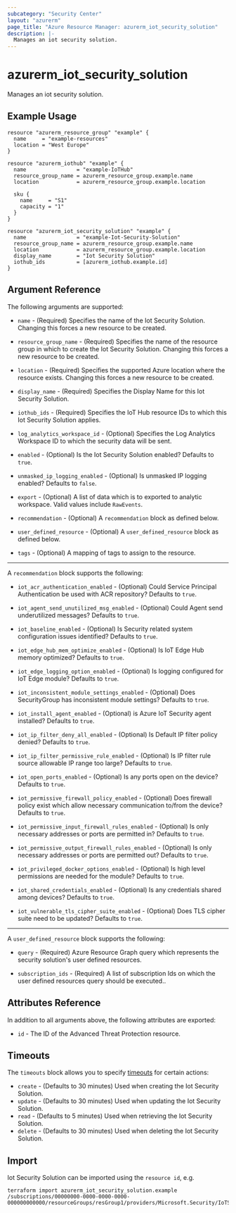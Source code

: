 ```yaml
---
subcategory: "Security Center"
layout: "azurerm"
page_title: "Azure Resource Manager: azurerm_iot_security_solution"
description: |-
  Manages an iot security solution.
---
```


# azurerm_iot_security_solution

Manages an iot security solution.

## Example Usage

```hcl
resource "azurerm_resource_group" "example" {
  name     = "example-resources"
  location = "West Europe"
}

resource "azurerm_iothub" "example" {
  name                = "example-IoTHub"
  resource_group_name = azurerm_resource_group.example.name
  location            = azurerm_resource_group.example.location

  sku {
    name     = "S1"
    capacity = "1"
  }
}

resource "azurerm_iot_security_solution" "example" {
  name                = "example-Iot-Security-Solution"
  resource_group_name = azurerm_resource_group.example.name
  location            = azurerm_resource_group.example.location
  display_name        = "Iot Security Solution"
  iothub_ids          = [azurerm_iothub.example.id]
}
```

## Argument Reference

The following arguments are supported:

* `name` - (Required) Specifies the name of the Iot Security Solution. Changing this forces a new resource to be created.

* `resource_group_name` - (Required) Specifies the name of the resource group in which to create the Iot Security Solution. Changing this forces a new resource to be created.

* `location` - (Required) Specifies the supported Azure location where the resource exists. Changing this forces a new resource to be created.

* `display_name` - (Required) Specifies the Display Name for this Iot Security Solution.

* `iothub_ids` - (Required) Specifies the IoT Hub resource IDs to which this Iot Security Solution applies.

* `log_analytics_workspace_id` - (Optional) Specifies the Log Analytics Workspace ID to which the security data will be sent.

* `enabled` - (Optional) Is the Iot Security Solution enabled? Defaults to `true`.

* `unmasked_ip_logging_enabled` - (Optional) Is unmasked IP logging enabled? Defaults to `false`.

* `export` - (Optional) A list of data which is to exported to analytic workspace. Valid values include `RawEvents`.

* `recommendation` - (Optional) A `recommendation` block as defined below.

* `user_defined_resource` - (Optional) A `user_defined_resource` block as defined below.

* `tags` - (Optional) A mapping of tags to assign to the resource.

---

A `recommendation` block supports the following:

* `iot_acr_authentication_enabled` - (Optional) Could Service Principal Authentication be used with ACR repository? Defaults to `true`.

* `iot_agent_send_unutilized_msg_enabled` - (Optional) Could Agent send underutilized messages? Defaults to `true`.

* `iot_baseline_enabled` - (Optional) Is Security related system configuration issues identified? Defaults to `true`.

* `iot_edge_hub_mem_optimize_enabled` - (Optional) Is IoT Edge Hub memory optimized? Defaults to `true`.

* `iot_edge_logging_option_enabled` - (Optional) Is logging configured for IoT Edge module? Defaults to `true`.

* `iot_inconsistent_module_settings_enabled` - (Optional) Does SecurityGroup has inconsistent module settings? Defaults to `true`.

* `iot_install_agent_enabled` - (Optional) is Azure IoT Security agent installed? Defaults to `true`.

* `iot_ip_filter_deny_all_enabled` - (Optional) Is Default IP filter policy denied? Defaults to `true`.

* `iot_ip_filter_permissive_rule_enabled` - (Optional) Is IP filter rule source allowable IP range too large? Defaults to `true`.

* `iot_open_ports_enabled` - (Optional) Is any ports open on the device? Defaults to `true`.

* `iot_permissive_firewall_policy_enabled` - (Optional) Does firewall policy exist which allow necessary communication to/from the device? Defaults to `true`.

* `iot_permissive_input_firewall_rules_enabled` - (Optional) Is only necessary addresses or ports are permitted in? Defaults to `true`.

* `iot_permissive_output_firewall_rules_enabled` - (Optional) Is only necessary addresses or ports are permitted out? Defaults to `true`.

* `iot_privileged_docker_options_enabled` - (Optional) Is high level permissions are needed for the module? Defaults to `true`.

* `iot_shared_credentials_enabled` - (Optional) Is any credentials shared among devices? Defaults to `true`.

* `iot_vulnerable_tls_cipher_suite_enabled` - (Optional) Does TLS cipher suite need to be updated? Defaults to `true`.

---

A `user_defined_resource` block supports the following:

* `query` - (Required) Azure Resource Graph query which represents the security solution's user defined resources.

* `subscription_ids` - (Required) A list of subscription Ids on which the user defined resources query should be executed..

## Attributes Reference

In addition to all arguments above, the following attributes are exported:

* `id` - The ID of the Advanced Threat Protection resource.

## Timeouts

The `timeouts` block allows you to specify [timeouts](https://www.terraform.io/docs/configuration/resources.html#timeouts) for certain actions:

* `create` - (Defaults to 30 minutes) Used when creating the Iot Security Solution.
* `update` - (Defaults to 30 minutes) Used when updating the Iot Security Solution.
* `read` - (Defaults to 5 minutes) Used when retrieving the Iot Security Solution.
* `delete` - (Defaults to 30 minutes) Used when deleting the Iot Security Solution.

## Import

Iot Security Solution can be imported using the `resource id`, e.g.

```shell
terraform import azurerm_iot_security_solution.example /subscriptions/00000000-0000-0000-0000-000000000000/resourceGroups/resGroup1/providers/Microsoft.Security/IoTSecuritySolutions/solution1
```
